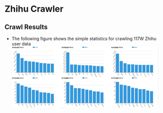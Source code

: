 # Zhihu Crawler
## Crawl Results
* The following figure shows the simple statistics for crawling 117W Zhihu user data <br>
![](https://github.com/yinanguo/Final/blob/main/zhihu-charts.png)
